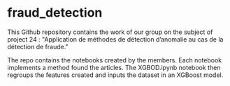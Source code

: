 # fraud_detection

This Github repository contains the work of our group on the subject of project 24 : "Application de méthodes de détection d’anomalie au cas de la détection de fraude."

The repo contains the notebooks created by the members. Each notebook implements a method found the articles. The XGBOD.ipynb notebook then regroups the features created and inputs the dataset in an XGBoost model.
